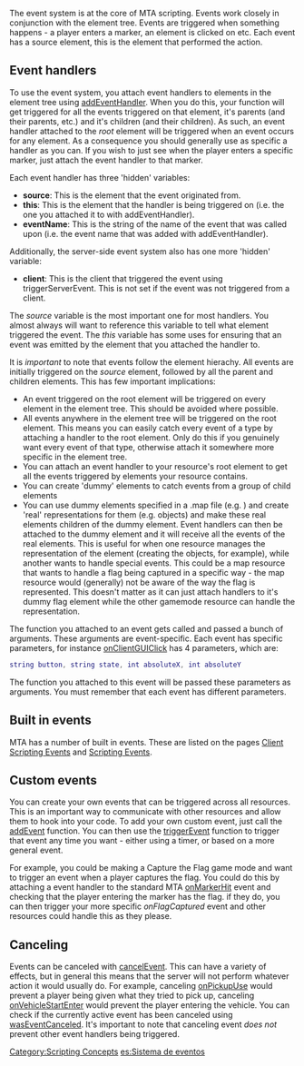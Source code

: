 The event system is at the core of MTA scripting. Events work closely in conjunction with the element tree. Events are triggered when something happens - a player enters a marker, an element is clicked on etc. Each event has a source element, this is the element that performed the action.

Event handlers
--------------

To use the event system, you attach event handlers to elements in the element tree using [addEventHandler](/docs/addeventhandler.md "wikilink"). When you do this, your function will get triggered for all the events triggered on that element, it's parents (and their parents, etc.) and it's children (and their children). As such, an event handler attached to the *root* element will be triggered when an event occurs for any element. As a consequence you should generally use as specific a handler as you can. If you wish to just see when the player enters a specific marker, just attach the event handler to that marker.

Each event handler has three 'hidden' variables:

-   **source**: This is the element that the event originated from.
-   **this**: This is the element that the handler is being triggered on (i.e. the one you attached it to with addEventHandler).
-   **eventName**: This is the string of the name of the event that was called upon (i.e. the event name that was added with addEventHandler).

Additionally, the server-side event system also has one more 'hidden' variable:

-   **client**: This is the client that triggered the event using triggerServerEvent. This is not set if the event was not triggered from a client.

The *source* variable is the most important one for most handlers. You almost always will want to reference this variable to tell what element triggered the event. The *this* variable has some uses for ensuring that an event was emitted by the element that you attached the handler to.

It is *important* to note that events follow the element hierachy. All events are initially triggered on the *source* element, followed by all the parent and children elements. This has few important implications:

-   An event triggered on the root element will be triggered on every element in the element tree. This should be avoided where possible.
-   All events anywhere in the element tree will be triggered on the root element. This means you can easily catch every event of a type by attaching a handler to the root element. Only do this if you genuinely want every event of that type, otherwise attach it somewhere more specific in the element tree.
-   You can attach an event handler to your resource's root element to get all the events triggered by elements your resource contains.
-   You can create 'dummy' elements to catch events from a group of child elements
-   You can use dummy elements specified in a .map file (e.g. <flag>) and create 'real' representations for them (e.g. objects) and make these real elements children of the dummy element. Event handlers can then be attached to the dummy element and it will receive all the events of the real elements. This is useful for when one resource manages the representation of the element (creating the objects, for example), while another wants to handle special events. This could be a map resource that wants to handle a flag being captured in a specific way - the map resource would (generally) not be aware of the way the flag is represented. This doesn't matter as it can just attach handlers to it's dummy flag element while the other gamemode resource can handle the representation.

The function you attached to an event gets called and passed a bunch of arguments. These arguments are event-specific. Each event has specific parameters, for instance [onClientGUIClick](/docs/onclientguiclick.md "wikilink") has 4 parameters, which are:

``` lua
string button, string state, int absoluteX, int absoluteY
```

The function you attached to this event will be passed these parameters as arguments. You must remember that each event has different parameters.

Built in events
---------------

MTA has a number of built in events. These are listed on the pages [Client Scripting Events](/docs/client_scripting_events.md "wikilink") and [Scripting Events](/docs/scripting_events.md "wikilink").

Custom events
-------------

You can create your own events that can be triggered across all resources. This is an important way to communicate with other resources and allow them to hook into your code. To add your own custom event, just call the [addEvent](/docs/addevent.md "wikilink") function. You can then use the [triggerEvent](/docs/triggerevent.md "wikilink") function to trigger that event any time you want - either using a timer, or based on a more general event.

For example, you could be making a Capture the Flag game mode and want to trigger an event when a player captures the flag. You could do this by attaching a event handler to the standard MTA [onMarkerHit](/docs/onmarkerhit.md "wikilink") event and checking that the player entering the marker has the flag. if they do, you can then trigger your more specific *onFlagCaptured* event and other resources could handle this as they please.

Canceling
---------

Events can be canceled with [cancelEvent](/docs/cancelevent.md "wikilink"). This can have a variety of effects, but in general this means that the server will not perform whatever action it would usually do. For example, canceling [onPickupUse](/docs/onpickupuse.md "wikilink") would prevent a player being given what they tried to pick up, canceling [onVehicleStartEnter](/docs/onvehiclestartenter.md "wikilink") would prevent the player entering the vehicle. You can check if the currently active event has been canceled using [wasEventCanceled](/docs/waseventcanceled.md "wikilink"). It's important to note that canceling event *does not* prevent other event handlers being triggered.

[Category:Scripting Concepts](/docs/category-scripting_concepts.md "wikilink") [es:Sistema de eventos](/docs/es-sistema_de_eventos.md "wikilink")
